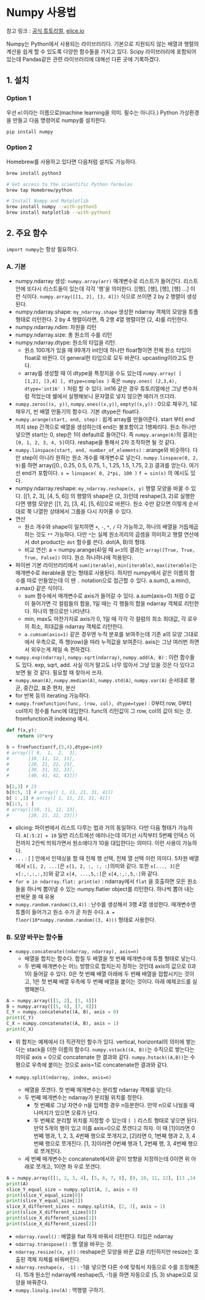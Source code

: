 # Numpy 사용법

참고 링크 : [공식 튜토리얼](http://scipy.github.io/old-wiki/pages/Tentative_NumPy_Tutorial.html), [elice.io](https://www.elice.io/)

Numpy는 Python에서 사용되는 라이브러리다. 기본으로 지원되지 않는 배열과 행렬의 계산을 쉽게 할 수 있도록 다양한 함수들을 가지고 있다. Scipy 라이브러리에 포함되어있는데 Pandas같은 관련 라이브러리에 대해선 다른 곳에 기록하겠다.

## 1. 설치

### Option 1

우선 `ml`이라는 이름으로(machine learning을 의미. 필수는 아니다.) Python 가상환경을 만들고 다음 명령어로 numpy를 설치한다.

```bash
pip install numpy
```

### Option 2

Homebrew를 사용하고 있다면 다음처럼 설치도 가능하다.

```bash
brew install python3

# Get access to the scientific Python formulas
brew tap Homebrew/python

# Install Numpy and Matplotlib
brew install numpy --with-python3
brew install matplotlib --with-python3
```

## 2. 주요 함수

`import numpy`는 항상 필요하다.

### A. 기본

- numpy.ndarray 생성: `numpy.array(arr)` 매개변수로 리스트가 들어간다. 리스트 안에 또다시 리스트들이 있는데 각각 '행'을 의미한다. [[행], [행], [행], [행] ...] 이런 식이다. `numpy.array([[1, 2], [3, 4]])` 식으로 쓰이면 2 by 2 행렬이 생성된다.
- numpy.ndarray.shape: `my_ndarray.shape` 생성한 ndarray 객체의 모양을 튜플 형태로 리턴한다. 2 by 4 행렬이라면, 즉 2행 4열 행렬이면 (2, 4)를 리턴한다.
- numpy.ndarray.ndim: 차원을 리턴
- numpy.ndarray.size: 총 원소의 수를 리턴
- numpy.ndarray.dtype: 원소의 타입을 리턴.
    + 원소 100개가 있을 때 99개가 int인데 하나만 float형이면 전체 원소 타입이 float로 바뀐다. 더 general한 타입으로 모두 바꾼다. upcasting이라고도 한다.
    + array를 생성할 때 이 dtype을 특정지을 수도 있는데 `numpy.array( [ [1,2], [3,4] ], dtype=complex )` 혹은 `numpy.ones( (2,3,4), dtype='int16' )` 처럼 할 수 있다. int16 같은 경우 튜토리얼에선 그냥 변수처럼 적었는데 쉘에서 실행해보니 문자열로 넣지 않으면 에러가 뜨더라.
- `numpy.zeros((x, y))`, `numpy.ones((x,y))`, `empty((x,y))` : 0으로 채우기, 1로 채우기, 빈 배열 만들기의 함수다. 기본 dtype은 float다.
- `numpy.arange(start, end, step)` : 쉽게 array를 만들어준다. start 부터 end 까지 step 간격으로 배열을 생성하는데 end는 불포함이고 1행짜리다. 원소 하나만 넣으면 start는 0, step은 1이 default로 들어간다. 즉 `numpy.arange(6)`의 결과는 `[0, 1, 2, 3, 4, 5]`이다. reshape을 통해서 2차 조작하면 될 것 같다.
- `numpy.linspace(start, end, number_of_elements)` : arange와 비슷하다. 다만 step이 아니라 원하는 원소 개수를 매개변수로 넣는다. `numpy.linspace(0, 2, 9)`를 하면 array([0., 0.25, 0.5, 0.75, 1., 1.25, 1.5, 1.75, 2.]) 결과를 얻는다. 여기선 end가 포함이다. `x = linspace( 0, 2*pi, 100 )` `f = sin(x)` 의 예시도 있다.
- numpy.ndarray.reshape: `my_ndarray.reshape(x, y)` 행렬 모양을 바꿀 수 있다. [[1, 2, 3], [4, 5, 6]] 의 행렬의 shape은 (2, 3)인데 reshape(3, 2)로 실행한다면 행렬 모양은 [[1, 2], [3, 4], [5, 6]]으로 바뀐다. 원소 수만 같으면 이렇게 순서대로 쭉 나열한 상태에서 그룹을 다시 지어줄 수 있다.
- 연산
    + 원소 개수와 shape이 일치하면 `+`, `-`, `*`, `/` 다 가능하고, 하나의 배열을 거듭제곱하는 것도 `**` 가능하다. 다만 `*`는 실제 원소끼리의 곱셈을 의미하고 행렬 연산에서 dot product는 `dot` 함수를 쓴다. dot(A, B)의 형태.
    + 비교 연산: a = numpy.arange(4)일 때 `a<3`의 결과는 `array([True, True, True, False])` 이다. 원소 하나하나에 적용된다.
- 파이썬 기본 라이브러리에서 `sum(iterable)`, `min(iterable)`, `max(iterable)`는 매개변수로 iterable을 받는 형태로 사용된다. 하지만 numpy에서 같은 이름의 함수를 따로 만들었는데 이 땐 `.` notation으로 접근할 수 있다. a.sum(), a.min(), a.max() 같은 식이다.
    + sum 함수에서 매개변수로 axis가 들어갈 수 있다. a.sum(axis=0) 처럼 0 값이 들어가면 각 컬럼들의 합을, 1일 때는 각 행들의 합을 ndarray 객체로 리턴한다. 하나의 행으로만 나타낸다.
    + min, max도 마찬가지로 axis가 0, 1일 때 각각 각 컬럼의 최소 최대값, 각 로우의 최소, 최대값을 ndarray 객체로 리턴한다.
    + `a.cumsum(axis=1)` 같은 경우엔 누적 분포를 보여주는데 기존 a의 모양 그대로에서 우측으로, 즉 행(row)을 따라 누적값을 보여준다. axis는 그냥 여러번 하면서 외우는게 제일 속 편하겠다.
- `numpy.exp(ndarray)`, `numpy.sqrt(ndarray)`, `numpy.add(A, B)` : 이런 함수들도 있다. exp, sqrt, add. 사실 이거 말고도 너무 많아서 그냥 있을 것은 다 있다고 보면 될 것 같다. 필요할 때 찾아서 쓰자.
- `numpy.mean(A)`, `numpy.median(A)`, `numpy.std(A)`, `numpy.var(A)` 순서대로 평균, 중간값, 표준 편차, 분산
- for 반복 등의 iterating 가능하다.
- `numpy.fromfunction(func, (row, col), dtype=type)` : 0부터 row, 0부터 col까지 정수를 func에 대입한다. func의 리턴값이 그 row, col의 값이 되는 것. fromfunction과 indexing 예시.

```py
def f(x,y):
    return 10*x+y

b = fromfunction(f,(5,4),dtype=int)
# array([[ 0,  1,  2,  3],
#       [10, 11, 12, 13],
#       [20, 21, 22, 23],
#       [30, 31, 32, 33],
#       [40, 41, 42, 43]])

b[2,3] # 23
b[0:5, 1] # array([ 1, 11, 21, 31, 41])
b[ : ,1] # array([ 1, 11, 21, 31, 41])
b[1:3, : ]
# array([[10, 11, 12, 13],
#       [20, 21, 22, 23]])
```

- slicing: 파이썬에서 리스트 다루는 법과 거의 동일하다. 다만 다음 형태가 가능하다. `A[:5:2] = 10` 일반 리스트에선 에러나는데 여기선 시작부터 5번째 인덱스 이전까지 2칸씩 띄워가면서 원소에다가 10을 대입한다는 의미다. 이런 사용이 가능하다.
- `...` : [ ] 안에서 인덱싱을 할 때 전체 행 선택, 전체 열 선택 이런 의미다. 5차원 배열에서 `x[1, 2, ...]`은 `x[1, 2, :, :, :]`의미와 같다. 또한 `x[..., 3]`은 `x[:,:,:,:,3]`와 같고 `x[4, ...,5,:]`은 `x[4,:,:,5,:]`와 같다.
- `for e in ndarray.flat: print(e)` : ndarray에서 `flat` 을 호출하면 모든 원소들을 하나씩 뽑아낼 수 있는 numpy.flatier object를 리턴한다. 하나씩 뽑아 내는 반복문 쓸 때 유용
- `numpy.random.random((3,4))` : 난수를 생성해서 3행 4열 생성한다. 매개변수엔 튜플이 들어가고 원소 수가 곧 차원 수다. `A = floor(10*numpy.random.random((3, 4)))` 형태로 사용한다. 

### B. 모양 바꾸는 함수들

- `numpy.concatenate((ndarray, ndarray), axis=n)`
    + 배열을 합치는 함수다. 합칠 두 배열을 첫 번째 매개변수에 튜플 형태로 넣는다.
    + 두 번째 매개변수는 어느 방향으로 합치는지 정하는 것인데 axis의 값으로 0과 1이 들어갈 수 있다. 0은 첫 번째 배열 아래에 두 번째 배열을 접합시키는 것이고, 1은 첫 번째 배열 우측에 두 번째 배열을 붙이는 것이다. 아래 예제코드를 실행해본다.

```py
A = numpy.array([[1, 2], [3, 4]])
B = numpy.array([[5, 6], [7, 8]])
C_Y = numpy.concatenate((A, B), axis = 0)
print(C_Y)
C_X = numpy.concatenate((A, B), axis = 1)
print(C_X)
```

- 위 합치는 예제에서 더 직관적인 함수가 있다. vertical, horizontal의 의미에 쌓는다는 stack을 더한 이름의 함수다. `numpy.vstack((A, B))`는 수직으로 쌓는다는 의미로 axis = 0으로 concatenate 한 결과와 같다. `numpy.hstack((A,B))`는 수평으로 우측에 붙이는 것으로 axis=1로 concatenate한 결과와 같다.

- `numpy.split(ndarray, index, axis=n)`
    + 배열을 쪼갠다. 첫 번째 매개변수는 분리할 ndarray 객체를 넣는다.
    + 두 번째 매개변수는 ndarray가 분리될 위치를 정한다.
        * 첫 번째로 그냥 자연수 n을 입력할 경우 n등분한다. 만약 n으로 나눴을 때 나머지가 있으면 오류가 난다.
        * 두 번째로 분리할 위치를 지정할 수 있는데 `[ ]` 리스트 형태로 넣으면 된다. 만약 5개의 행이 있고 이를 axis=0으로 쪼갠다고 하자. 이 때 [1]이라면 0번째 행과, 1, 2, 3, 4번째 행으로 쪼개지고, [2]라면 0, 1번째 행과 2, 3, 4번째 행으로 쪼개진다. [1, 3]이라면 0번째 행과 1, 2번째 행, 3, 4번째 행으로 쪼개진다.
    + 세 번째 매개변수는 concatenate에서와 같이 방향을 지정하는데 0이면 위 아래로 쪼개고, 1이면 좌 우로 쪼갠다.

```py
A = numpy.array([[1, 2, 3, 4], [5, 6, 7, 8], [9, 10, 11, 12], [13 ,14 ,15, 16]])
print(A)
slice_Y_equal_size = numpy.split(A, 2, axis = 0)
print(slice_Y_equal_size[0])
print(slice_Y_equal_size[1])
slice_X_different_sizes = numpy.split(A, [2, 3], axis = 1)
print(slice_X_different_sizes[0])
print(slice_X_different_sizes[1])
print(slice_X_different_sizes[2])
```

- `ndarray.ravel()` : 배열을 flat 하게 바꿔서 리턴한다. 타입은 ndarray
- `ndarray.transpose()` : 행 열을 바꾸는 것.
- `ndarray.resize((x, y))` : reshape은 모양을 바꾼 값을 리턴하지만 resize는 호출된 객체 자체를 바꿔버린다.
- `ndarray.reshape(x, -1)` : -1을 넣으면 다른 수에 맞춰서 자동으로 수를 조정해준다. 15개 원소인 ndarray에 reshape(5, -1)을 하면 자동으로 (5, 3) shape으로 모양을 바꿔준다.
- `numpy.linalg.inv(A)` : 역행렬 구하기.
